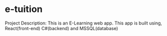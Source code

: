 # e-tuition
Project Description: This is an E-Learning web app. This app is built using, React(front-end) C#(backend) and MSSQL(database)

